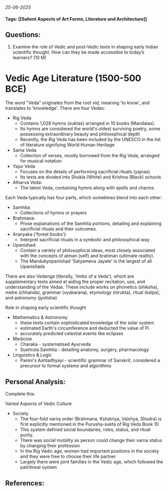 *25-06-2025*
#### Tags: [[Salient Aspects of Art Forms, Literature and Architecture]]


## Questions:

1. Examine the role of Vedic and post-Vedic texts in shaping early Indian scientific thought. How can they be made accessible to today’s learners? (10 M)

# Vedic Age Literature (1500-500 BCE)

The word "Veda" originates from the root vid, meaning 'to know', and translates to 'knowledge'. There are four Vedas:

- Rig Veda
	- Contains 1,028 hymns (suktas) arranged in 10 books (Mandalas). 
	- Its hymns are considered the world's oldest surviving poetry, some possessing extraordinary beauty and philosophical depth
	- Recently, the Rig Veda has been included by the UNESCO in the list of literature signifying World Human Heritage
- Sama Veda
	- Collection of verses, mostly borrowed from the Rig Veda, arranged for musical notation
- Yajur Veda
	- Focuses on the details of performing sacrificial rituals (yajnas)
	- Its texts are divided into Shukla (White) and Krishna (Black) schools
- Atharva Veda: 
	- The latest Veda, containing hymns along with spells and charms

Each Veda typically has four parts, which sometimes blend into each other:
- Samhita: 
	- Collections of hymns or prayers
- Brahmana: 
	- Prose explanations of the Samhita portions, detailing and explaining sacrificial rituals and their outcomes.
- Aranyaka ('forest books'): 
	- Interpret sacrificial rituals in a symbolic and philosophical way
- Upanishad: 
	- Contain a variety of philosophical ideas, most closely associated with the concepts of atman (self) and brahman (ultimate reality).
	- The Mandukyopanishad 'Satyameva Jayate' is the largest of all Upanishads

There are also Vedanga (literally, 'limbs of a Veda'), which are supplementary texts aimed at aiding the proper recitation, use, and understanding of the Vedas. These include works on phonetics (shiksha), metre (chhanda), grammar (vyakarana), etymology (nirukta), ritual (kalpa), and astronomy (jyotisha)

Role in shaping early scientific thought
- Mathematics & Astronomy
	- these texts contain sophisticated knowledge of the solar system
	- estimated Earth's circumference and deducted the value of Pi
	- accurately predicted celestial events like eclipses
- Medicine
	- Charaka - systematised Ayurveda
	- Sushruta Samhita - detailing anatomy, surgery, pharmacology
- Linguistics & Logic
	- Panini's Ashtadhyayi - scientific grammar of Sanskrit, considered a precursor to formal systems and algorithms




## Personal Analysis:

Complete this:

Varied Aspects of Vedic Culture
- Society
	- The four-fold varna order (Brahmana, Kshatriya, Vaishya, Shudra) is first explicitly mentioned in the Purusha-sukta of Rig Veda Book 10
	- This system defined social boundaries, roles, status, and ritual purity.
	- There was social mobility as person could change their varna status by changing their profession
	- In the Rig Vedic age, women had important positions in the society and they were free to choose their life partner
	- Largely there were joint families in the Vedic age, which followed the patrilineal system
## References: